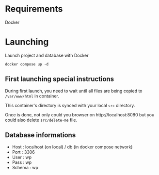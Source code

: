 # Requirements
Docker

# Launching

Launch project and database with Docker

 ```
docker compose up -d
 ```

## First launching special instructions

During first launch, you need to wait until all files are being copied to ```/var/www/html``` in container. 

This container's directory is synced with your local ```src``` directory.

Once is done, not only could you browser on http://localhost:8080 but you could also delete ```src/delete-me``` file.

## Database informations
- Host : localhost (on local) / db (in docker compose network)
- Port : 3306
- User : wp
- Pass : wp
- Schema : wp


